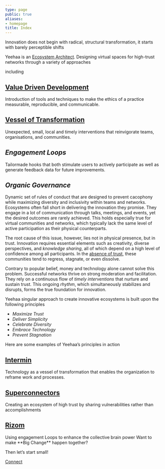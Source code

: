 ```yaml
---
type: page
public: true
aliases:
- homepage
title: Index
---
```


Innovation does not begin with radical, structural transformation, it starts with barely perceptible shifts


Yeehaa is an [Ecosystem Architect](../Ideas/Ecosystem%20Architecture.md). Designing virtual spaces for high-trust networks through a variety of approaches 

including

## [Value Driven Development](Posts/Value%20Driven%20Development.md)

<Approach title="Value Driven Development">
	Introduction of tools and techniques to make the ethics of a practice measurable, reproducible, and communicable.
</Approach>

## [Vessel of Transformation](../Ideas/Vessel%20of%20Transformation.md)

<Approach title="Vessel of Transformation">
	Unexpected, small, local and timely interventions that reinvigorate teams, organisations, and communities.
</Approach>

## *Engagement Loops*

<Approach title="Engagement Loops">
	Tailormade hooks that both stimulate users to actively participate as well as generate feedback data for future improvements.
</Approach>

## *Organic Governance*

<Approach title="Organic Governance">
	Dynamic set of rules of conduct that are designed to prevent cacophony while maximizing diversity and inclusivity within teams and networks.
</Approach>
Ecosystems often fall short in delivering the innovation they promise. They engage in a lot of communication through talks, meetings, and events, yet the desired outcomes are rarely achieved. This holds especially true for virtual communities and networks, which typically lack the same level of active participation as their physical counterparts.

The root cause of this issue, however, lies not in physical presence, but in trust. Innovation requires essential elements such as creativity, diverse perspectives, and *knowledge sharing*, all of which depend on a high level of confidence among all participants. In the [absence of trust](Posts/Fundamentals%20of%20Trust.md), these communities tend to regress, stagnate, or even dissolve.

Contrary to popular belief, money and technology alone cannot solve this problem. Successful networks thrive on strong moderation and facilitation. They rely on a continuous flow of *timely interventions* that nurture and sustain trust. This ongoing *rhythm*, which simultaneously stabilizes and disrupts, forms the true foundation for innovation.


Yeehaa singular approach to create innovative ecosystems is built upon the following principles

* *Maximize Trust*
* *Deliver Simplicity*
* *Celebrate Diversity*
* *Embrace Technology*
* *Prevent Stagnation*


Here are some examples of Yeehaa’s principles in action

## [Intermin](Cases/Intermin.md)

<Card title="Intermin">
	Technology as a vessel of transformation that enables the organization to reframe work and processes.
</Card>

## [Superconnectors](Cases/Superconnectors.md)

<Card title="Superconnectors">
	Creating an ecosystem of high trust by sharing vulnerabilities rather than accomplishments
</Card>

## [Rizom](Cases/Rizom.md)

<Card title="Rizom">
	Using engagement Loops to enhance the collective brain power
</Card>
Want to make **Big Change** happen together?

Then let’s start small!

[Connect](/about)
